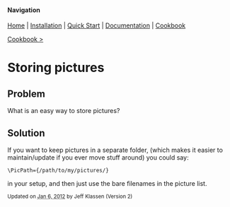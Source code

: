 #### Navigation

[Home](../home/README.md)  | [Installation](../installation/README.md) | [Quick Start](../quick-start/README.md) | [Documentation](../documentation/README.md) | [Cookbook ](../documentation/README.md) 

[Cookbook >](../README.md) 


# <span class="entry-title">Storing pictures</span>

## <a name="TOC-Problem">Problem</a>

<a name="TOC-Problem">

What is an easy way to store pictures?

</a>

## <a name="TOC-Problem"></a><a name="TOC-Solution">Solution</a>

<a name="TOC-Solution">

If you want to keep pictures in a separate folder, (which makes it easier to maintain/update if you ever move stuff around) you could say:

```
\PicPath={/path/to/my/pictures/}
```

in your setup, and then just use the bare filenames in the picture list.


<small>Updated on <abbr class="updated" title="2012-01-06T15:48:43.700Z">Jan 6, 2012</abbr> by <span class="author"><span class="vcard">Jeff Klassen</span> </span>(Version <span class="sites:revision">2</span>)</small>  

